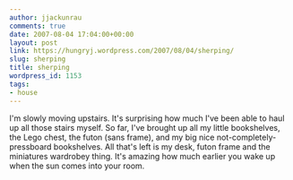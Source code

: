 ```yaml
---
author: jjackunrau
comments: true
date: 2007-08-04 17:04:00+00:00
layout: post
link: https://hungryj.wordpress.com/2007/08/04/sherping/
slug: sherping
title: sherping
wordpress_id: 1153
tags:
- house
---
```


I'm slowly moving upstairs.  It's surprising how much I've been able to haul up all those stairs myself.  So far, I've brought up all my little bookshelves, the Lego chest, the futon (sans frame), and my big nice not-completely-pressboard bookshelves.  All that's left is my desk, futon frame and the miniatures wardrobey thing.  It's amazing how much earlier you wake up when the sun comes into your room.
